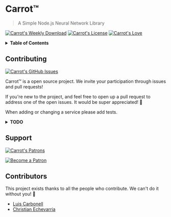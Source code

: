 # Carrot™
>A Simple Node.js Neural Network Library

[![Carrot's Weekly Download](https://img.shields.io/npm/dm/@liquid-carrot/carrot.svg)](https://www.npmjs.com/package/@liquid-carrot/carrot) [![Carrot's License](https://img.shields.io/badge/License-MIT-blue.svg)](/LICENSE) [![Carrot's Love](https://img.shields.io/badge/Made%20with%20%E2%99%A5%20by-Liquid%20Carrot-ff1414.svg)](https://github.com/liquidcarrot/carrot/issues)

<details>
  <summary><strong>Table of Contents</strong></summary>
  
  * [Contributing](#contributing)
  * [Support](#support)
  * [Contributors](#contributors)
  * [Documentation](/DOCUMENTATION.md)
</details>

## Contributing
[![Carrot's GitHub Issues](https://img.shields.io/github/issues/liquidcarrot/carrot.svg)](https://github.com/liquidcarrot/carrot/issues)

Carrot™ is a open source  project. We invite your participation through issues
and pull requests!

If you're new to the project, and feel free to open up a pull request to address one of the open issues. It would be super appreciated! 🤗

When adding or changing a service please add tests.

<details>
  <summary><strong>TODO</strong></summary>
  
  * [ ] Architecture Support
      * [x] Neurons
          * [x] Tests
          * [x] Documentation
      * [x] Layers
          * [x] Tests
          * [x] Documentation
      * [ ] Networks
          * [ ] Tests
          * [ ] Documentation
  * [ ] Performance Echancements
      * [ ] GPU Acceleration
          * [ ] Tests
          * [ ] Benchmarks
      * [ ] Matrix Multiplications
          * [ ] Tests
          * [ ] Benchmarks
      * [ ] Clustering | Multi-Threading
          * [ ] Tests
          * [ ] Benchmarks
  * [ ] Syntax Support
      * [ ] Callbacks
      * [ ] Promises
      * [ ] Streaming
      * [ ] Async/Await
  * [ ] Math Support
      * [ ] Big Numbers
      * [ ] Small Numbers

</details>

## Support
[![Carrot's Patrons](https://img.shields.io/badge/Patrons-0-yellow.svg)](https://github.com/liquidcarrot/carrot/issues)

[![Become a Patron](https://c5.patreon.com/external/logo/become_a_patron_button.png)](https://www.patreon.com/liquidcarrot)

## Contributors
This project exists thanks to all the people who contribute. We can't do it without you! 🙇

* [Luis Carbonell](https://twitter.com/luis_carbnell)
* [Christian Echevarria](https://twitter.com/chrisgereina)